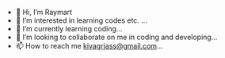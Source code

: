 - 👋 Hi, I’m Raymart
- 👀 I’m interested in learning codes etc. ...
- 🌱 I’m currently learning coding...
- 💞️ I’m looking to collaborate on me in coding and developing...
- 📫 How to reach me kivagrjass@gmail.com...

<!---
KivagYayan/KivagYayan is a ✨ special ✨ repository because its `README.md` (this file) appears on your GitHub profile.
You can click the Preview link to take a look at your changes.
--->

